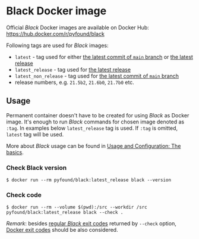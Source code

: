 # Black Docker image

Official _Black_ Docker images are available on Docker Hub:
https://hub.docker.com/r/pyfound/black

Following tags are used for _Black_ images:

- `latest` - tag used for either
  [the latest commit of `main` branch](https://github.com/psf/black/commits/main) or
  [the latest release](https://github.com/psf/black/releases/latest)
- `latest_release` - tag used for
  [the latest release](https://github.com/psf/black/releases/latest)
- `latest_non_release` - tag used for
  [the latest commit of `main` branch](https://github.com/psf/black/commits/main)
- release numbers, e.g. `21.5b2`, `21.6b0`, `21.7b0` etc.

## Usage

Permanent container doesn't have to be created for using _Black_ as Docker image. It's
enough to run _Black_ commands for chosen image denoted as `:tag`. In examples below
`latest_release` tag is used. If `:tag` is omitted, `latest` tag will be used.

More about _Black_ usage can be found in
[Usage and Configuration: The basics](./the_basics.md).

### Check Black version

```console
$ docker run --rm pyfound/black:latest_release black --version
```

### Check code

```console
$ docker run --rm --volume $(pwd):/src --workdir /src pyfound/black:latest_release black --check .
```

_Remark_: besides [regular _Black_ exit codes](./the_basics.md) returned by `--check`
option, [Docker exit codes](https://docs.docker.com/engine/reference/run/#exit-status)
should be also considered.
